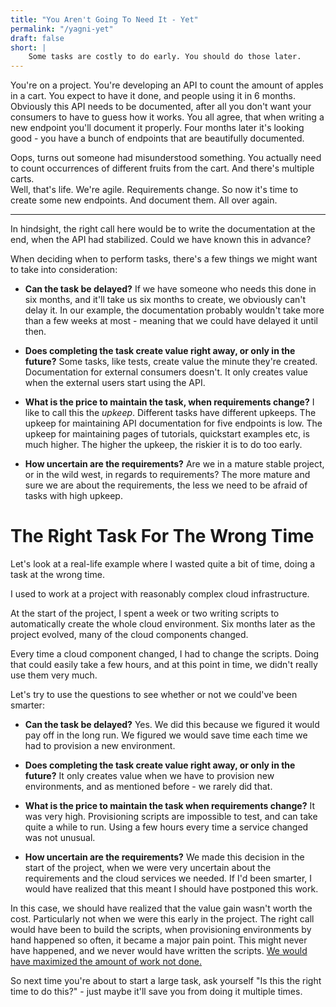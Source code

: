 ```yaml
---
title: "You Aren't Going To Need It - Yet"
permalink: "/yagni-yet"
draft: false
short: |
    Some tasks are costly to do early. You should do those later.
---
```



You're on a project. You're developing an API to count the amount of apples in a cart. You expect to have it done, and people using it in 6 months.
Obviously this API needs to be documented, after all you don't want your consumers to have to guess how it works.
You all agree, that when writing a new endpoint you'll document it properly.
Four months later it's looking good - you have a bunch of endpoints that are beautifully documented.
  
Oops, turns out someone had misunderstood something. You actually need to count occurrences of different fruits from the cart. And there's multiple carts.  
Well, that's life. We're agile. Requirements change.
So now it's time to create some new endpoints. And document them. All over again.  

-----

In hindsight, the right call here would be to write the documentation at the end, when the API had stabilized. Could we have known this in advance?

When deciding when to perform tasks, there's a few things we might want to take into consideration:

- <strong>Can the task be delayed?</strong>
If we have someone who needs this done in six months, and it'll take us six months to create, we obviously can't delay it.
In our example, the documentation probably wouldn't take more than a few weeks at most - meaning that we could have delayed it until then.

- <strong>Does completing the task create value right away, or only in the future?</strong>
Some tasks, like tests, create value the minute they're created. Documentation for external consumers doesn't. It only creates value when the external users start using the API.

- <strong>What is the price to maintain the task, when requirements change?</strong>
I like to call this the *upkeep*. Different tasks have different upkeeps.
The upkeep for maintaining API documentation for five endpoints is low. The upkeep for maintaining pages of tutorials, quickstart examples etc, is much higher.
The higher the upkeep, the riskier it is to do too early.

- <strong>How uncertain are the requirements?</strong>
Are we in a mature stable project, or in the wild west, in regards to requirements? The more mature and sure we are about the requirements, the less we need to be afraid of tasks with high upkeep.

# The Right Task For The Wrong Time

Let's look at a real-life example where I wasted quite a bit of time, doing a task at the wrong time.

I used to work at a project with reasonably complex cloud infrastructure.

At the start of the project, I spent a week or two writing scripts to automatically create the whole cloud environment.
Six months later as the project evolved, many of the cloud components changed.

Every time a cloud component changed, I had to change the scripts. Doing that could easily take a few hours, and at this point in time, we didn't really use them very much.

Let's try to use the questions to see whether or not we could've been smarter:

- <strong>Can the task be delayed?</strong>
Yes. We did this because we figured it would pay off in the long run. We figured we would save time each time we had to provision a new environment.

- <strong>Does completing the task create value right away, or only in the future?</strong>
It only creates value when we have to provision new environments, and as mentioned before - we rarely did that.

- <strong>What is the price to maintain the task when requirements change?</strong>
It was very high. Provisioning scripts are impossible to test, and can take quite a while to run. Using a few hours every time a service changed was not unusual.

- <strong>How uncertain are the requirements?</strong>
We made this decision in the start of the project, when we were very uncertain about the requirements and the cloud services we needed. If I'd been smarter, I would have realized that this meant I should have postponed this work.

In this case, we should have realized that the value gain wasn't worth the cost. Particularly not when we were this early in the project. The right call would have been to build the scripts, when provisioning environments by hand happened so often, it became a major pain point. This might never have happened, and we never would have written the scripts. [We would have maximized the amount of work not done.](http://agilemanifesto.org/principles.html)

So next time you're about to start a large task, ask yourself "Is this the right time to do this?" - just maybe it'll save you from doing it multiple times.
